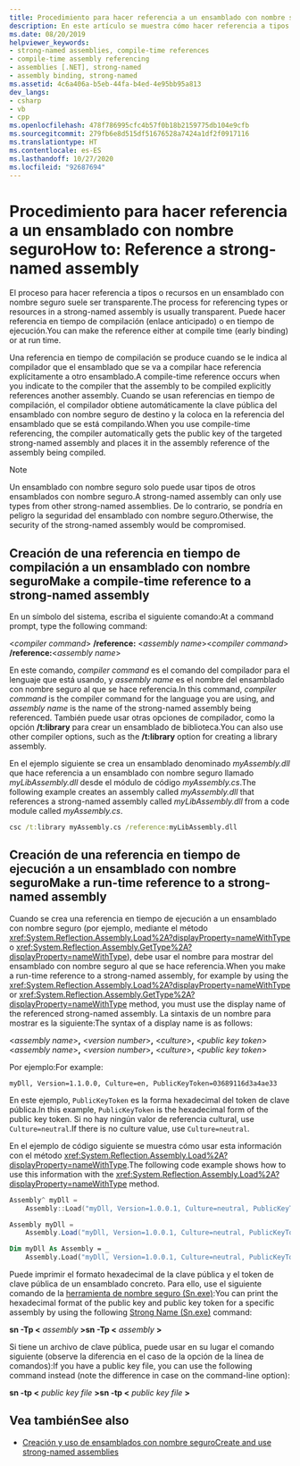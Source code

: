 ```yaml
---
title: Procedimiento para hacer referencia a un ensamblado con nombre seguro
description: En este artículo se muestra cómo hacer referencia a tipos o recursos en un ensamblado .NET con nombre seguro, en tiempo de compilación o en tiempo de ejecución.
ms.date: 08/20/2019
helpviewer_keywords:
- strong-named assemblies, compile-time references
- compile-time assembly referencing
- assemblies [.NET], strong-named
- assembly binding, strong-named
ms.assetid: 4c6a406a-b5eb-44fa-b4ed-4e95bb95a813
dev_langs:
- csharp
- vb
- cpp
ms.openlocfilehash: 478f786995cfc4b57f0b18b2159775db104e9cfb
ms.sourcegitcommit: 279fb6e8d515df51676528a7424a1df2f0917116
ms.translationtype: HT
ms.contentlocale: es-ES
ms.lasthandoff: 10/27/2020
ms.locfileid: "92687694"
---
```

# <a name="how-to-reference-a-strong-named-assembly"></a><span data-ttu-id="45480-103">Procedimiento para hacer referencia a un ensamblado con nombre seguro</span><span class="sxs-lookup"><span data-stu-id="45480-103">How to: Reference a strong-named assembly</span></span>
<span data-ttu-id="45480-104">El proceso para hacer referencia a tipos o recursos en un ensamblado con nombre seguro suele ser transparente.</span><span class="sxs-lookup"><span data-stu-id="45480-104">The process for referencing types or resources in a strong-named assembly is usually transparent.</span></span> <span data-ttu-id="45480-105">Puede hacer referencia en tiempo de compilación (enlace anticipado) o en tiempo de ejecución.</span><span class="sxs-lookup"><span data-stu-id="45480-105">You can make the reference either at compile time (early binding) or at run time.</span></span>  
  
<span data-ttu-id="45480-106">Una referencia en tiempo de compilación se produce cuando se le indica al compilador que el ensamblado que se va a compilar hace referencia explícitamente a otro ensamblado.</span><span class="sxs-lookup"><span data-stu-id="45480-106">A compile-time reference occurs when you indicate to the compiler that the assembly to be compiled explicitly references another assembly.</span></span> <span data-ttu-id="45480-107">Cuando se usan referencias en tiempo de compilación, el compilador obtiene automáticamente la clave pública del ensamblado con nombre seguro de destino y la coloca en la referencia del ensamblado que se está compilando.</span><span class="sxs-lookup"><span data-stu-id="45480-107">When you use compile-time referencing, the compiler automatically gets the public key of the targeted strong-named assembly and places it in the assembly reference of the assembly being compiled.</span></span>
  
> [!NOTE]
> <span data-ttu-id="45480-108">Un ensamblado con nombre seguro solo puede usar tipos de otros ensamblados con nombre seguro.</span><span class="sxs-lookup"><span data-stu-id="45480-108">A strong-named assembly can only use types from other strong-named assemblies.</span></span> <span data-ttu-id="45480-109">De lo contrario, se pondría en peligro la seguridad del ensamblado con nombre seguro.</span><span class="sxs-lookup"><span data-stu-id="45480-109">Otherwise, the security of the strong-named assembly would be compromised.</span></span>  
  
## <a name="make-a-compile-time-reference-to-a-strong-named-assembly"></a><span data-ttu-id="45480-110">Creación de una referencia en tiempo de compilación a un ensamblado con nombre seguro</span><span class="sxs-lookup"><span data-stu-id="45480-110">Make a compile-time reference to a strong-named assembly</span></span>  

<span data-ttu-id="45480-111">En un símbolo del sistema, escriba el siguiente comando:</span><span class="sxs-lookup"><span data-stu-id="45480-111">At a command prompt, type the following command:</span></span>  

<span data-ttu-id="45480-112">\<*compiler command*> **/reference:** \<*assembly name*></span><span class="sxs-lookup"><span data-stu-id="45480-112">\<*compiler command*> **/reference:**\<*assembly name*></span></span>  

<span data-ttu-id="45480-113">En este comando, *compiler command* es el comando del compilador para el lenguaje que está usando, y *assembly name* es el nombre del ensamblado con nombre seguro al que se hace referencia.</span><span class="sxs-lookup"><span data-stu-id="45480-113">In this command, *compiler command* is the compiler command for the language you are using, and *assembly name* is the name of the strong-named assembly being referenced.</span></span> <span data-ttu-id="45480-114">También puede usar otras opciones de compilador, como la opción **/t:library** para crear un ensamblado de biblioteca.</span><span class="sxs-lookup"><span data-stu-id="45480-114">You can also use other compiler options, such as the **/t:library** option for creating a library assembly.</span></span>  

<span data-ttu-id="45480-115">En el ejemplo siguiente se crea un ensamblado denominado *myAssembly.dll* que hace referencia a un ensamblado con nombre seguro llamado *myLibAssembly.dll* desde el módulo de código *myAssembly.cs*.</span><span class="sxs-lookup"><span data-stu-id="45480-115">The following example creates an assembly called *myAssembly.dll* that references a strong-named assembly called *myLibAssembly.dll* from a code module called *myAssembly.cs*.</span></span>  

```cmd
csc /t:library myAssembly.cs /reference:myLibAssembly.dll  
```  

## <a name="make-a-run-time-reference-to-a-strong-named-assembly"></a><span data-ttu-id="45480-116">Creación de una referencia en tiempo de ejecución a un ensamblado con nombre seguro</span><span class="sxs-lookup"><span data-stu-id="45480-116">Make a run-time reference to a strong-named assembly</span></span>  
  
<span data-ttu-id="45480-117">Cuando se crea una referencia en tiempo de ejecución a un ensamblado con nombre seguro (por ejemplo, mediante el método <xref:System.Reflection.Assembly.Load%2A?displayProperty=nameWithType> o <xref:System.Reflection.Assembly.GetType%2A?displayProperty=nameWithType>), debe usar el nombre para mostrar del ensamblado con nombre seguro al que se hace referencia.</span><span class="sxs-lookup"><span data-stu-id="45480-117">When you make a run-time reference to a strong-named assembly, for example by using the <xref:System.Reflection.Assembly.Load%2A?displayProperty=nameWithType> or <xref:System.Reflection.Assembly.GetType%2A?displayProperty=nameWithType> method, you must use the display name of the referenced strong-named assembly.</span></span> <span data-ttu-id="45480-118">La sintaxis de un nombre para mostrar es la siguiente:</span><span class="sxs-lookup"><span data-stu-id="45480-118">The syntax of a display name is as follows:</span></span>  

<span data-ttu-id="45480-119">\<*assembly name*>**,** \<*version number*>**,** \<*culture*>**,** \<*public key token*></span><span class="sxs-lookup"><span data-stu-id="45480-119">\<*assembly name*>**,** \<*version number*>**,** \<*culture*>**,** \<*public key token*></span></span>  

<span data-ttu-id="45480-120">Por ejemplo:</span><span class="sxs-lookup"><span data-stu-id="45480-120">For example:</span></span>  

```console
myDll, Version=1.1.0.0, Culture=en, PublicKeyToken=03689116d3a4ae33
```  

<span data-ttu-id="45480-121">En este ejemplo, `PublicKeyToken` es la forma hexadecimal del token de clave pública.</span><span class="sxs-lookup"><span data-stu-id="45480-121">In this example, `PublicKeyToken` is the hexadecimal form of the public key token.</span></span> <span data-ttu-id="45480-122">Si no hay ningún valor de referencia cultural, use `Culture=neutral`.</span><span class="sxs-lookup"><span data-stu-id="45480-122">If there is no culture value, use `Culture=neutral`.</span></span>  

<span data-ttu-id="45480-123">En el ejemplo de código siguiente se muestra cómo usar esta información con el método <xref:System.Reflection.Assembly.Load%2A?displayProperty=nameWithType>.</span><span class="sxs-lookup"><span data-stu-id="45480-123">The following code example shows how to use this information with the <xref:System.Reflection.Assembly.Load%2A?displayProperty=nameWithType> method.</span></span>  

```cpp
Assembly^ myDll =
    Assembly::Load("myDll, Version=1.0.0.1, Culture=neutral, PublicKeyToken=9b35aa32c18d4fb1");
```

```csharp
Assembly myDll =
    Assembly.Load("myDll, Version=1.0.0.1, Culture=neutral, PublicKeyToken=9b35aa32c18d4fb1");
```

```vb
Dim myDll As Assembly = _
    Assembly.Load("myDll, Version=1.0.0.1, Culture=neutral, PublicKeyToken=9b35aa32c18d4fb1")
```

<span data-ttu-id="45480-124">Puede imprimir el formato hexadecimal de la clave pública y el token de clave pública de un ensamblado concreto. Para ello, use el siguiente comando de la [herramienta de nombre seguro (Sn.exe)](../../framework/tools/sn-exe-strong-name-tool.md):</span><span class="sxs-lookup"><span data-stu-id="45480-124">You can print the hexadecimal format of the public key and public key token for a specific assembly by using the following [Strong Name (Sn.exe)](../../framework/tools/sn-exe-strong-name-tool.md) command:</span></span>  

<span data-ttu-id="45480-125">**sn -Tp \<** *assembly* **>**</span><span class="sxs-lookup"><span data-stu-id="45480-125">**sn -Tp \<** *assembly* **>**</span></span>  

<span data-ttu-id="45480-126">Si tiene un archivo de clave pública, puede usar en su lugar el comando siguiente (observe la diferencia en el caso de la opción de la línea de comandos):</span><span class="sxs-lookup"><span data-stu-id="45480-126">If you have a public key file, you can use the following command instead (note the difference in case on the command-line option):</span></span>  

<span data-ttu-id="45480-127">**sn -tp \<** *public key file* **>**</span><span class="sxs-lookup"><span data-stu-id="45480-127">**sn -tp \<** *public key file* **>**</span></span>  

## <a name="see-also"></a><span data-ttu-id="45480-128">Vea también</span><span class="sxs-lookup"><span data-stu-id="45480-128">See also</span></span>

- [<span data-ttu-id="45480-129">Creación y uso de ensamblados con nombre seguro</span><span class="sxs-lookup"><span data-stu-id="45480-129">Create and use strong-named assemblies</span></span>](create-use-strong-named.md)
